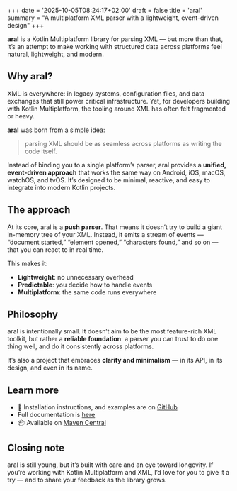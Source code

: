 +++
date = '2025-10-05T08:24:17+02:00'
draft = false
title = 'aral'
summary = "A multiplatform XML parser with a lightweight, event-driven design"
+++

**aral** is a Kotlin Multiplatform library for parsing XML — but more than that, it’s an attempt to make working with structured data across platforms feel natural, lightweight, and modern.

## Why aral?

XML is everywhere: in legacy systems, configuration files, and data exchanges that still power critical infrastructure. Yet, for developers building with Kotlin Multiplatform, the tooling around XML has often felt fragmented or heavy.

**aral** was born from a simple idea:
> parsing XML should be as seamless across platforms as writing the code itself.

Instead of binding you to a single platform’s parser, aral provides a **unified, event-driven approach** that works the same way on Android, iOS, macOS, watchOS, and tvOS. It’s designed to be minimal, reactive, and easy to integrate into modern Kotlin projects.

## The approach

At its core, aral is a **push parser**. That means it doesn’t try to build a giant in-memory tree of your XML. Instead, it emits a stream of events — “document started,” “element opened,” “characters found,” and so on — that you can react to in real time.

This makes it:

- **Lightweight**: no unnecessary overhead
- **Predictable**: you decide how to handle events
- **Multiplatform**: the same code runs everywhere

## Philosophy

aral is intentionally small. It doesn’t aim to be the most feature-rich XML toolkit, but rather a **reliable foundation**: a parser you can trust to do one thing well, and do it consistently across platforms.

It’s also a project that embraces **clarity and minimalism** — in its API, in its design, and even in its name.

## Learn more

- 📖 Installation instructions, and examples are on [GitHub](https://github.com/csanfilippo/aral)
- Full documentation is [here](/doc/aral/0.x/)
- 📦 Available on [Maven Central](https://search.maven.org/artifact/it.calogerosanfilippos/aral)

## Closing note

aral is still young, but it’s built with care and an eye toward longevity. If you’re working with Kotlin Multiplatform and XML, I’d love for you to give it a try — and to share your feedback as the library grows.